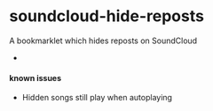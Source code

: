 # soundcloud-hide-reposts
A bookmarklet which hides reposts on SoundCloud

-

#### known issues
- Hidden songs still play when autoplaying
